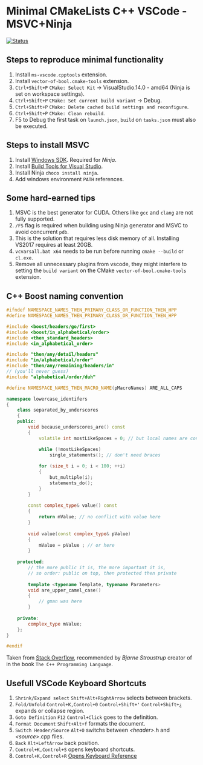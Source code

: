 # Minimal CMakeLists C++ VSCode - MSVC+Ninja

 [![Status](https://travis-ci.org/langheran/minimal-vscode-cmake.svg?branch=master)](https://travis-ci.org/langheran/minimal-vscode-cmake)

## Steps to reproduce minimal functionality

1. Install `ms-vscode.cpptools` extension.
2. Install `vector-of-bool.cmake-tools` extension.
3. `Ctrl+Shift+P` `CMake: Select Kit` -> VisualStudio.14.0 - amd64 (Ninja is set on workspace settings).
4. `Ctrl+Shift+P` `CMake: Set current build variant` -> Debug.
5. `Ctrl+Shift+P` `CMake: Delete cached build settings and reconfigure`.
6. `Ctrl+Shift+P` `CMake: Clean rebuild`.
7. F5 to Debug the first task on `launch.json`, `build` on `tasks.json` must also be executed.

## Steps to install MSVC

1. Install [Windows SDK](https://developer.microsoft.com/en-us/windows/downloads/sdk-archive). Required for _Ninja_.
2. Install [Build Tools for Visual Studio](https://visualstudio.microsoft.com/downloads/#build-tools-for-visual-studio-2017).
3. Install Ninja `choco install ninja`.
3. Add windows environment `PATH` references.

## Some hard-earned tips

1. MSVC is the best generator for CUDA. Others like `gcc` and `clang` are not fully supported.
2. `/FS` flag is required when building using Ninja generator and MSVC to avoid concurrent `pdb`.
3. This is the solution that requires less disk memory of all. Installing VS2017 requires at least 20GB.
4. `vcvarsall.bat x64` needs to be run before running `cmake --build` or `cl.exe`.
5. Remove all unnecessary plugins from vscode, they might interfere to setting the `build variant` on the CMake `vector-of-bool.cmake-tools` extension.

## C++ Boost naming convention

```cpp
#ifndef NAMESPACE_NAMES_THEN_PRIMARY_CLASS_OR_FUNCTION_THEN_HPP
#define NAMESPACE_NAMES_THEN_PRIMARY_CLASS_OR_FUNCTION_THEN_HPP

#include <boost/headers/go/first>
#include <boost/in_alphabetical/order>
#include <then_standard_headers>
#include <in_alphabetical_order>

#include "then/any/detail/headers"
#include "in/alphabetical/order"
#include "then/any/remaining/headers/in"
// (you'll never guess)
#include "alphabetical/order/duh"

#define NAMESPACE_NAMES_THEN_MACRO_NAME(pMacroNames) ARE_ALL_CAPS

namespace lowercase_identifers
{
    class separated_by_underscores
    {
    public:
        void because_underscores_are() const
        {
            volatile int mostLikeSpaces = 0; // but local names are condensed

            while (!mostLikeSpaces)
                single_statements(); // don't need braces
    
            for (size_t i = 0; i < 100; ++i)
            {
                but_multiple(i);
                statements_do();
            }             
        }
    
        const complex_type& value() const
        {
            return mValue; // no conflict with value here
        }
    
        void value(const complex_type& pValue)
        {
            mValue = pValue ; // or here
        }
    
    protected:
        // the more public it is, the more important it is,
        // so order: public on top, then protected then private
    
        template <typename Template, typename Parameters>
        void are_upper_camel_case()
        {
            // gman was here                
        }
    
    private:
        complex_type mValue;
    };
}

#endif
```

Taken from [Stack Overflow](https://stackoverflow.com/questions/3706379/what-is-a-good-naming-convention-for-vars-methods-etc-in-c), recommended by _Bjarne Stroustrup_ creator of in the book `The C++ Programming Language`.

## Usefull VSCode Keyboard Shortcuts

1. `Shrink/Expand select` `Shift+Alt+RightArrow` selects between brackets.
2. `Fold/Unfold` `Control+K,Control+0` `Control+Shift+'` `Control+Shift+¿` expands or collapse region.
3. `Goto Definition` `F12` `Control+Click` goes to the definition.
4. `Format Document` `Shift+Alt+f` formats the document.
5. `Switch Header/Source` `Alt+O` switchs between _\<header>_.h and _\<source>_.cpp files.
5. `Back` `Alt+LeftArrow` back position.
6. `Control+K,Control+S` opens keyboard shortcuts.
7. `Control+K,Control+R` [Opens Keyboard Reference](https://code.visualstudio.com/shortcuts/keyboard-shortcuts-windows.pdf)